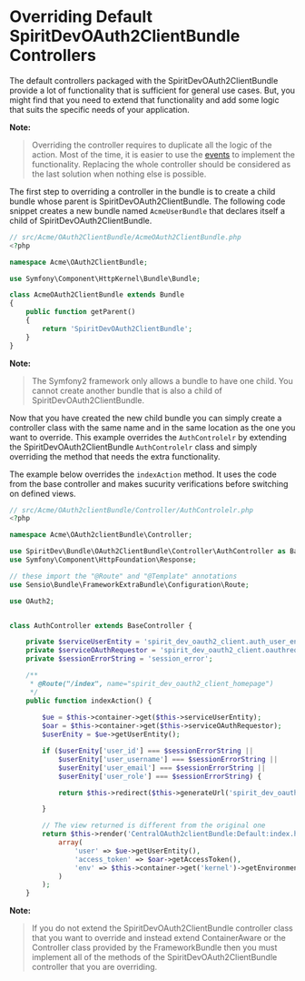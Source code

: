 Overriding Default SpiritDevOAuth2ClientBundle Controllers
============================================

The default controllers packaged with the SpiritDevOAuth2ClientBundle provide a lot of
functionality that is sufficient for general use cases. But, you might find
that you need to extend that functionality and add some logic that suits the
specific needs of your application.

**Note:**

> Overriding the controller requires to duplicate all the logic of the action.
> Most of the time, it is easier to use the [events](controller_events.md)
> to implement the functionality. Replacing the whole controller should be
> considered as the last solution when nothing else is possible.

The first step to overriding a controller in the bundle is to create a child
bundle whose parent is SpiritDevOAuth2ClientBundle. The following code snippet creates a new
bundle named `AcmeUserBundle` that declares itself a child of SpiritDevOAuth2ClientBundle.

``` php
// src/Acme/OAuth2ClientBundle/AcmeOAuth2ClientBundle.php
<?php

namespace Acme\OAuth2ClientBundle;

use Symfony\Component\HttpKernel\Bundle\Bundle;

class AcmeOAuth2ClientBundle extends Bundle
{
    public function getParent()
    {
        return 'SpiritDevOAuth2ClientBundle';
    }
}
```

**Note:**

> The Symfony2 framework only allows a bundle to have one child. You cannot create
> another bundle that is also a child of SpiritDevOAuth2ClientBundle.


Now that you have created the new child bundle you can simply create a controller class
with the same name and in the same location as the one you want to override. This
example overrides the `AuthControlelr` by extending the SpiritDevOAuth2ClientBundle
`AuthControlelr` class and simply overriding the method that needs the extra
functionality.

The example below overrides the `indexAction` method. It uses the code from
the base controller and makes sucurity verifications before switching on defined views.

``` php
// src/Acme/OAuth2clientBundle/Controller/AuthControlelr.php
<?php

namespace Acme\OAuth2clientBundle\Controller;

use SpiritDev\Bundle\OAuth2ClientBundle\Controller\AuthController as BaseController;
use Symfony\Component\HttpFoundation\Response;

// these import the "@Route" and "@Template" annotations
use Sensio\Bundle\FrameworkExtraBundle\Configuration\Route;

use OAuth2;


class AuthController extends BaseController {

    private $serviceUserEntity = 'spirit_dev_oauth2_client.auth_user_entity';
    private $serviceOAuthRequestor = 'spirit_dev_oauth2_client.oauthrequestor';
    private $sessionErrorString = 'session_error';

    /**
     * @Route("/index", name="spirit_dev_oauth2_client_homepage")
     */
    public function indexAction() {
        
        $ue = $this->container->get($this->serviceUserEntity);
        $oar = $this->container->get($this->serviceOAuthRequestor);
        $userEnity = $ue->getUserEntity();

        if ($userEnity['user_id'] === $sessionErrorString || 
            $userEnity['user_username'] === $sessionErrorString || 
            $userEnity['user_email'] === $sessionErrorString || 
            $userEnity['user_role'] === $sessionErrorString) {

            return $this->redirect($this->generateUrl('spirit_dev_oauth2_client_login'));

        }

        // The view returned is different from the original one
        return $this->render('CentralOAuth2clientBundle:Default:index.html.twig', 
            array(
                'user' => $ue->getUserEntity(),
                'access_token' => $oar->getAccessToken(),
                'env' => $this->container->get('kernel')->getEnvironment()
            )
        );
    }
```

**Note:**

> If you do not extend the SpiritDevOAuth2ClientBundle controller class that you want to override
> and instead extend ContainerAware or the Controller class provided by the FrameworkBundle
> then you must implement all of the methods of the SpiritDevOAuth2ClientBundle controller that
> you are overriding.
